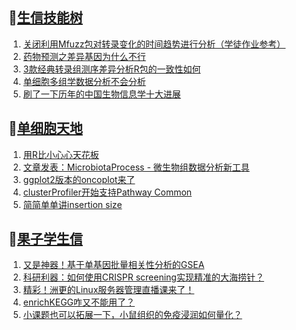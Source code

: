 ## 📝[生信技能树](https://github.com/ixxmu/mp_duty/issues?q=label%3A%E7%94%9F%E4%BF%A1%E6%8A%80%E8%83%BD%E6%A0%91+is%3Aclosed)
<!-- 1issueTable -->

1. [关闭利用Mfuzz包对转录变化的时间趋势进行分析（学徒作业参考）](https://github.com/ixxmu/mp_duty/issues/3784) 
2. [药物预测之差异基因为什么不行](https://github.com/ixxmu/mp_duty/issues/3742) 
3. [3款经典转录组测序差异分析R包的一致性如何](https://github.com/ixxmu/mp_duty/issues/3740) 
4. [单细胞多组学数据分析不会分析](https://github.com/ixxmu/mp_duty/issues/3731) 
5. [刷了一下历年的中国生物信息学十大进展](https://github.com/ixxmu/mp_duty/issues/3730) 
<!-- 1issueTable -->
## 📝[单细胞天地](https://github.com/ixxmu/mp_duty/issues?q=label%3A%E5%8D%95%E7%BB%86%E8%83%9E%E5%A4%A9%E5%9C%B0+is%3Aclosed)
<!-- 2issueTable -->

1. [用R比小心心天花板](https://github.com/ixxmu/mp_duty/issues/3760) 
2. [文章发表：MicrobiotaProcess - 微生物组数据分析新工具](https://github.com/ixxmu/mp_duty/issues/3751) 
3. [ggplot2版本的oncoplot来了](https://github.com/ixxmu/mp_duty/issues/3701) 
4. [clusterProfiler开始支持Pathway Common](https://github.com/ixxmu/mp_duty/issues/3691) 
5. [简简单单讲insertion size](https://github.com/ixxmu/mp_duty/issues/3642) 
<!-- 2issueTable -->

## 📝[果子学生信](https://github.com/ixxmu/mp_duty/issues?q=label%3A%E6%9E%9C%E5%AD%90%E5%AD%A6%E7%94%9F%E4%BF%A1+is%3Aclosed)
<!-- 3issueTable -->

1. [又是神器！基于单基因批量相关性分析的GSEA](https://github.com/ixxmu/mp_duty/issues/3772) 
2. [科研利器：如何使用CRISPR screening实现精准的大海捞针？](https://github.com/ixxmu/mp_duty/issues/3684) 
3. [精彩！洲更的Linux服务器管理直播课来了！](https://github.com/ixxmu/mp_duty/issues/3659) 
4. [enrichKEGG咋又不能用了？](https://github.com/ixxmu/mp_duty/issues/3499) 
5. [小课题也可以拓展一下，小鼠组织的免疫浸润如何量化？](https://github.com/ixxmu/mp_duty/issues/3407) 
<!-- 3issueTable -->
